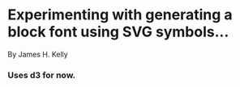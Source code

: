 # Experimenting with generating a block font using SVG symbols...

By James H. Kelly

### Uses d3 for now.